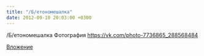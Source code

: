```yaml
---
title: "/Б/етономешалка"
date: 2012-09-10 20:03:00 +0300
---
```


/Б/етономешалка
Фотография
https://vk.com/photo-7736865_288568484

[Вложение](https://vk.com/photo-7736865_288568484)
